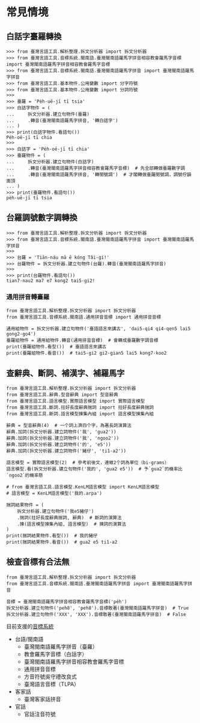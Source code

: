 # 常見情境

## 白話字臺羅轉換
```python3
>>> from 臺灣言語工具.解析整理.拆文分析器 import 拆文分析器
>>> from 臺灣言語工具.音標系統.閩南語.臺灣閩南語羅馬字拼音相容教會羅馬字音標 import 臺灣閩南語羅馬字拼音相容教會羅馬字音標
>>> from 臺灣言語工具.音標系統.閩南語.臺灣閩南語羅馬字拼音 import 臺灣閩南語羅馬字拼音
>>> from 臺灣言語工具.基本物件.公用變數 import 分字符號
>>> from 臺灣言語工具.基本物件.公用變數 import 分詞符號
>>> 
>>> 臺羅 = 'Pe̍h-uē-jī tī tsia'
>>> 白話字物件 = (
...     拆文分析器.建立句物件(臺羅)
...     .轉音(臺灣閩南語羅馬字拼音, '轉白話字')
... )
>>> print(白話字物件.看語句())
Pe̍h-oē-jī tī chia
>>>
>>> 白話字 = 'Pe̍h-oē-jī tī chia'
>>> 臺羅物件 = (
...     拆文分析器.建立句物件(白話字)
...     .轉音(臺灣閩南語羅馬字拼音相容教會羅馬字音標)  # 先全部轉做臺羅數字調
...     .轉音(臺灣閩南語羅馬字拼音, '轉閏號調')  # 才閣轉做臺羅閏號調，調號佇韻面頂
... )
>>> print(臺羅物件.看語句())
pe̍h-uē-jī tī tsia
```
## 台羅調號數字調轉換
```python3
>>> from 臺灣言語工具.解析整理.拆文分析器 import 拆文分析器
>>> from 臺灣言語工具.音標系統.閩南語.臺灣閩南語羅馬字拼音 import 臺灣閩南語羅馬字拼音
>>> 
>>> 台羅 = 'Tiān-náu mā ē kóng Tâi-gí!'
>>> 台羅物件 = 拆文分析器.建立句物件(台羅).轉音(臺灣閩南語羅馬字拼音)
>>> 
>>> print(台羅物件.看語句())
tian7-nau2 ma7 e7 kong2 tai5-gi2!
```


### 通用拼音轉臺羅
```python3
from 臺灣言語工具.解析整理.拆文分析器 import 拆文分析器
from 臺灣言語工具.音標系統.閩南語.通用拼音音標 import 通用拼音音標

通用組物件 = 拆文分析器.建立句物件('臺語語言來講古', 'dai5-qi4 qi4-qen5 lai5 gong2-go4')
臺羅組物件 = 通用組物件.轉音(通用拼音音標)  # 會轉成臺羅數字調音標
print(臺羅組物件.看型())  # 臺語語言來講古
print(臺羅組物件.看音())  # tai5-gi2 gi2-gian5 lai5 kong7-koo2
```


## 查辭典、斷詞、補漢字、補羅馬字
```python3
from 臺灣言語工具.解析整理.拆文分析器 import 拆文分析器
from 臺灣言語工具.辭典.型音辭典 import 型音辭典
from 臺灣言語工具.語言模型.實際語言模型 import 實際語言模型
from 臺灣言語工具.斷詞.拄好長度辭典揣詞 import 拄好長度辭典揣詞
from 臺灣言語工具.斷詞.語言模型揀集內組 import 語言模型揀集內組

辭典 = 型音辭典(4)  # 一个詞上濟四个字，為著長詞演算法
辭典.加詞(拆文分析器.建立詞物件('我', 'gua2'))
辭典.加詞(拆文分析器.建立詞物件('我', 'ngoo2'))
辭典.加詞(拆文分析器.建立詞物件('的', 'e5'))
辭典.加詞(拆文分析器.建立詞物件('豬仔', 'ti1-a2'))

語言模型 = 實際語言模型(2)  # 參考前後文，連紲2个詞為單位（bi-grams）
語言模型.看(拆文分析器.建立句物件('我的', 'gua2 e5'))  # 予`gua2`的機率比`ngoo2`的機率懸

# from 臺灣言語工具.語言模型.KenLM語言模型 import KenLM語言模型
# 語言模型 = KenLM語言模型('我的.arpa')

揣詞結果物件 = (
    拆文分析器.建立句物件('我e5豬仔')
    .揣詞(拄好長度辭典揣詞, 辭典)  # 斷詞的演算法
    .揀(語言模型揀集內組, 語言模型)  # 揀詞的演算法
)
print(揣詞結果物件.看型())  # 我的豬仔
print(揣詞結果物件.看音())  # gua2 e5 ti1-a2
```

## 檢查音標有合法無
```
from 臺灣言語工具.解析整理.拆文分析器 import 拆文分析器
from 臺灣言語工具.音標系統.閩南語.臺灣閩南語羅馬字拼音 import 臺灣閩南語羅馬字拼音

音標 = 臺灣閩南語羅馬字拼音相容教會羅馬字音標('pe̍h')
拆文分析器.建立句物件('peh8', 'peh8').音標敢著(臺灣閩南語羅馬字拼音)  # True
拆文分析器.建立句物件('XXX', 'XXX').音標敢著(臺灣閩南語羅馬字拼音)  # False
```
目前支援的[音標系統](https://github.com/sih4sing5hong5/tai5-uan5_gian5-gi2_kang1-ku7/tree/master/%E8%87%BA%E7%81%A3%E8%A8%80%E8%AA%9E%E5%B7%A5%E5%85%B7/%E9%9F%B3%E6%A8%99%E7%B3%BB%E7%B5%B1)

* 台語/閩南語
  * 臺灣閩南語羅馬字拼音（臺羅）
  * 教會羅馬字音標（白話字）
  * 臺灣閩南語羅馬字拼音相容教會羅馬字音標
  * 通用拼音音標
  * 方音符號吳守禮改良式
  * 臺灣語言音標（TLPA）
* 客家話
  * 臺灣客家話拼音
* 官話
  * 官話注音符號

